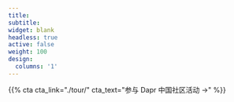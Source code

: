 ```yaml
---
title:
subtitle:
widget: blank
headless: true
active: false
weight: 100
design:
  columns: '1'
---
```


{{% cta cta_link="./tour/" cta_text="参与 Dapr 中国社区活动 →" %}}

